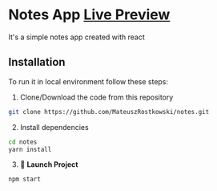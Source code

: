# Notes App [Live Preview](https://mateuszrostkowski.github.io/ReactNotesApp/)

It's a simple notes app created with react

## **Installation**

To run it in local environment follow these steps:
    
1. Clone/Download the code from this repository

```bash
git clone https://github.com/MateuszRostkowski/notes.git
```

2. Install dependencies 

```bash
cd notes
yarn install
```

3. 🚀 **Launch Project**
    
```bash
npm start
```
